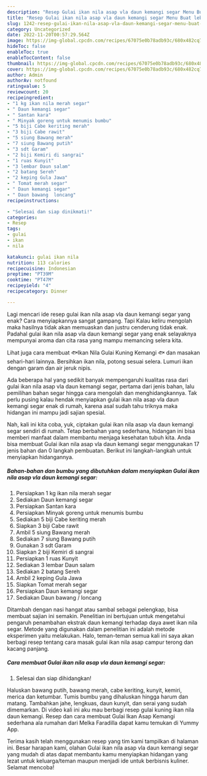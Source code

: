 ```yaml
---
description: "Resep Gulai ikan nila asap vla daun kemangi segar Menu Buat lebaran"
title: "Resep Gulai ikan nila asap vla daun kemangi segar Menu Buat lebaran"
slug: 1242-resep-gulai-ikan-nila-asap-vla-daun-kemangi-segar-menu-buat-lebaran
category: Uncategorized
date: 2022-11-20T00:57:29.564Z
image: https://img-global.cpcdn.com/recipes/67075e0b78adb93c/680x482cq70/gulai-ikan-nila-asap-vla-daun-kemangi-segar-foto-resep-utama.jpg
hideToc: false
enableToc: true
enableTocContent: false
thumbnail: https://img-global.cpcdn.com/recipes/67075e0b78adb93c/680x482cq70/gulai-ikan-nila-asap-vla-daun-kemangi-segar-foto-resep-utama.jpg
cover: https://img-global.cpcdn.com/recipes/67075e0b78adb93c/680x482cq70/gulai-ikan-nila-asap-vla-daun-kemangi-segar-foto-resep-utama.jpg
author: Admin
authorAv: notfound
ratingvalue: 5
reviewcount: 20
recipeingredient:
- "1 kg ikan nila merah segar"
- " Daun kemangi segar"
- " Santan kara"
- " Minyak goreng untuk menumis bumbu"
- "5 biji Cabe keriting merah"
- "3 biji Cabe rawit"
- "5 siung Bawang merah"
- "7 siung Bawang putih"
- "3 sdt Garam"
- "2 biji Kemiri di sangrai"
- "1 ruas Kunyit"
- "3 lembar Daun salam"
- "2 batang Sereh"
- "2 keping Gula Jawa"
- " Tomat merah segar"
- " Daun kemangi segar"
- " Daun bawang  loncang"
recipeinstructions:

- "Selesai dan siap dinikmati!"
categories:
- Resep
tags:
- gulai
- ikan
- nila

katakunci: gulai ikan nila 
nutrition: 113 calories
recipecuisine: Indonesian
preptime: "PT39M"
cooktime: "PT47M"
recipeyield: "4"
recipecategory: Dinner

---
```



Lagi mencari ide resep gulai ikan nila asap vla daun kemangi segar yang enak? Cara menyiapkannya sangat gampang. Tapi Kalau keliru mengolah maka hasilnya tidak akan memuaskan dan justru cenderung tidak enak. Padahal gulai ikan nila asap vla daun kemangi segar yang enak selayaknya mempunyai aroma dan cita rasa yang mampu memancing selera kita.


Lihat juga cara membuat 🐟Ikan Nila Gulai Kuning Kemangi 🐟 dan masakan sehari-hari lainnya. Bersihkan ikan nila, potong sesuai selera. Lumuri ikan dengan garam dan air jeruk nipis.

Ada beberapa hal yang sedikit banyak mempengaruhi kualitas rasa dari gulai ikan nila asap vla daun kemangi segar, pertama dari jenis bahan, lalu pemilihan bahan segar hingga cara mengolah dan menghidangkannya. Tak perlu pusing kalau hendak menyiapkan gulai ikan nila asap vla daun kemangi segar enak di rumah, karena asal sudah tahu triknya maka hidangan ini mampu jadi sajian spesial.


Nah, kali ini kita coba, yuk, ciptakan gulai ikan nila asap vla daun kemangi segar sendiri di rumah. Tetap berbahan yang sederhana, hidangan ini bisa memberi manfaat dalam membantu menjaga kesehatan tubuh kita. Anda bisa membuat Gulai ikan nila asap vla daun kemangi segar menggunakan 17 jenis bahan dan 0 langkah pembuatan. Berikut ini langkah-langkah untuk menyiapkan hidangannya.

<!--inarticleads1-->

##### Bahan-bahan dan bumbu yang dibutuhkan dalam menyiapkan Gulai ikan nila asap vla daun kemangi segar:

1. Persiapkan 1 kg ikan nila merah segar
1. Sediakan  Daun kemangi segar
1. Persiapkan  Santan kara
1. Persiapkan  Minyak goreng untuk menumis bumbu
1. Sediakan 5 biji Cabe keriting merah
1. Siapkan 3 biji Cabe rawit
1. Ambil 5 siung Bawang merah
1. Sediakan 7 siung Bawang putih
1. Gunakan 3 sdt Garam
1. Siapkan 2 biji Kemiri di sangrai
1. Persiapkan 1 ruas Kunyit
1. Sediakan 3 lembar Daun salam
1. Sediakan 2 batang Sereh
1. Ambil 2 keping Gula Jawa
1. Siapkan  Tomat merah segar
1. Persiapkan  Daun kemangi segar
1. Sediakan  Daun bawang / loncang


Ditambah dengan nasi hangat atau sambal sebagai pelengkap, bisa membuat sajian ini semakin. Penelitian ini bertujuan untuk mengetahui pengaruh penambahan ekstrak daun kemangi terhadap daya awet ikan nila segar. Metode yang digunakan dalam penelitian ini adalah metode eksperimen yaitu melakukan. Halo, teman-teman semua kali ini saya akan berbagi resep tentang cara masak gulai ikan nila asap campur terong dan kacang panjang. 

<!--inarticleads2-->

##### Cara membuat Gulai ikan nila asap vla daun kemangi segar:


1. Selesai dan siap dihidangkan!

Haluskan bawang putih, bawang merah, cabe keriting, kunyit, kemiri, merica dan ketumbar. Tumis bumbu yang dihaluskan hingga harum dan matang. Tambahkan jahe, lengkuas, daun kunyit, dan serai yang sudah dimemarkan. Di video kali ini aku mau berbagi resep gulai kuning ikan nila daun kemangi. Resep dan cara membuat Gulai Ikan Asap Kemangi sederhana ala rumahan dari Melka Faradilla dapat kamu temukan di Yummy App. 

Terima kasih telah menggunakan resep yang tim kami tampilkan di halaman ini. Besar harapan kami, olahan Gulai ikan nila asap vla daun kemangi segar yang mudah di atas dapat membantu kamu menyiapkan hidangan yang lezat untuk keluarga/teman maupun menjadi ide untuk berbisnis kuliner. Selamat mencoba!

